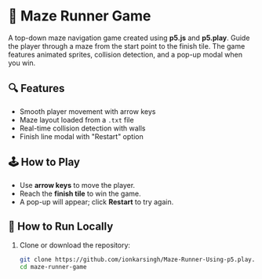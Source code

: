 # 🧩 Maze Runner Game

A top-down maze navigation game created using **p5.js** and **p5.play**. Guide the player through a maze from the start point to the finish tile. The game features animated sprites, collision detection, and a pop-up modal when you win.

## 🔍 Features

- Smooth player movement with arrow keys
- Maze layout loaded from a `.txt` file
- Real-time collision detection with walls
- Finish line modal with "Restart" option

## 🕹️ How to Play

- Use **arrow keys** to move the player.
- Reach the **finish tile** to win the game.
- A pop-up will appear; click **Restart** to try again.

## 🚀 How to Run Locally

1. Clone or download the repository:
   ```bash
   git clone https://github.com/ionkarsingh/Maze-Runner-Using-p5.play.js
   cd maze-runner-game
